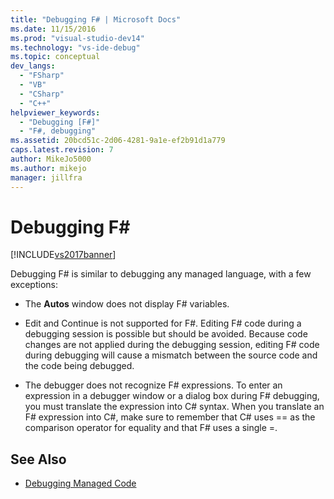 ```yaml
---
title: "Debugging F# | Microsoft Docs"
ms.date: 11/15/2016
ms.prod: "visual-studio-dev14"
ms.technology: "vs-ide-debug"
ms.topic: conceptual
dev_langs:
  - "FSharp"
  - "VB"
  - "CSharp"
  - "C++"
helpviewer_keywords:
  - "Debugging [F#]"
  - "F#, debugging"
ms.assetid: 20bcd51c-2d06-4281-9a1e-ef2b91d1a779
caps.latest.revision: 7
author: MikeJo5000
ms.author: mikejo
manager: jillfra
---
```

# Debugging F\#

[!INCLUDE[vs2017banner](../includes/vs2017banner.md)]

Debugging F# is similar to debugging any managed language, with a few exceptions:

- The **Autos** window does not display F# variables.

- Edit and Continue is not supported for F#. Editing F# code during a debugging session is possible but should be avoided. Because code changes are not applied during the debugging session, editing F# code during debugging will cause a mismatch between the source code and the code being debugged.

- The debugger does not recognize F# expressions. To enter an expression in a debugger window or a dialog box during F# debugging, you must translate the expression into C# syntax. When you translate an F# expression into C#, make sure to remember that C# uses == as the comparison operator for equality and that F# uses a single =.

## See Also

- [Debugging Managed Code](../debugger/debugging-managed-code.md)
